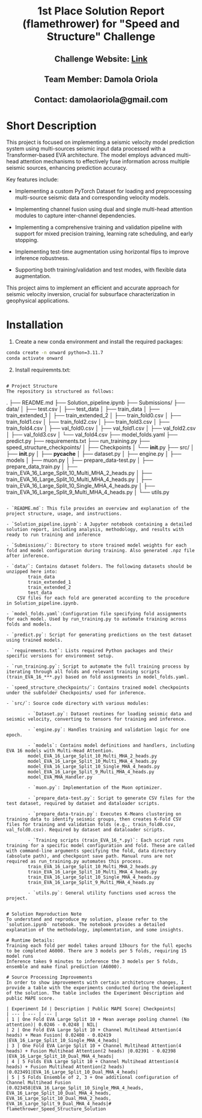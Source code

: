 <div align="center">
<h1>1st Place Solution Report (flamethrower) for "Speed and Structure" Challenge </h1>
<h2>Challenge Website: <a href="https://thinkonward.com/app/c/challenges/speed-and-structure">Link</a></h2>
<h2>Team Member: Damola Oriola</h2>
<h2>Contact: damolaoriola@gmail.com </h2>
</div>


# Short Description 
This project is focused on implementing a seismic velocity model prediction system using multi-sources seismic input data processed with a Transformer-based EVA architecture. The model employs advanced multi-head attention mechanisms to effectively fuse information across multiple seismic sources, enhancing prediction accuracy.

Key features include:

- Implementing a custom PyTorch Dataset for loading and preprocessing multi-source seismic data and corresponding velocity models.

- Implementing channel fusion using dual and single multi-head attention modules to capture inter-channel dependencies.

- Implementing a comprehensive training and validation pipeline with support for mixed precision training, learning rate scheduling, and early stopping.

- Implementing test-time augmentation using horizontal flips to improve inference robustness.

- Supporting both training/validation and test modes, with flexible data augmentation.

This project aims to implement an efficient and accurate approach for seismic velocity inversion, crucial for subsurface characterization in geophysical applications.

# Installation 
1. Create a new conda environment and install the required packages:
```bash
conda create -n onward python=3.11.7
conda activate onward

```
2. Install requiremnts.txt:
```

# Project Structure
The repository is structured as follows:
```
.
├── README.md
├── Solution_pipeline.ipynb
├── Submissions/
├── data/
│   ├── test.csv
│   ├── test_data
│   ├── train_data
│   ├── train_extended_1
│   ├── train_extended_2
│   ├── train_fold0.csv
│   ├── train_fold1.csv
│   ├── train_fold2.csv
│   ├── train_fold3.csv
│   ├── train_fold4.csv
│   ├── val_fold0.csv
│   ├── val_fold1.csv
│   ├── val_fold2.csv
│   ├── val_fold3.csv
│   └── val_fold4.csv
├── model_folds.yaml
├── predict.py
├── requirements.txt
├── run_training.py
├── speed_structure_checkpoints/
│   ├── Checkpoints
│   └── __init__.py
├── src/
│   ├── __init__.py
│   ├── __pycache__
│   ├── dataset.py
│   ├── engine.py
│   ├── models
│   ├── muon.py
│   ├── prepare_data-test.py
│   ├── prepare_data_train.py
│   ├── train_EVA_16_Large_Split_10_Multi_MHA_2_heads.py
│   ├── train_EVA_16_Large_Split_10_Multi_MHA_4_heads.py
│   ├── train_EVA_16_Large_Split_10_Single_MHA_4_heads.py
│   ├── train_EVA_16_Large_Split_9_Multi_MHA_4_heads.py
│   └── utils.py
​
```

- `README.md`: This file provides an overview and explanation of the project structure, usage, and instructions.

- `Solution_pipeline.ipynb`: A Jupyter notebook containing a detailed solution report, including analysis, methodology, and results with ready to run training and inference

- `Submissions/`: Directory to store trained model weights for each fold and model configuration during training. Also generated .npz file after inference.

- `data/`: Contains dataset folders. The following datasets should be unzipped here into:
        train_data
        train_extended_1
        train_extended_2
        test_data
    CSV files for each fold are generated according to the procedure in Solution_pipeline.ipynb.

- `model_folds.yaml`:Configuration file specifying fold assignments for each model. Used by run_training.py to automate training across folds and models.

- `predict.py`: Script for generating predictions on the test dataset using trained models.

- `requirements.txt`: Lists required Python packages and their specific versions for environment setup.

- `run_training.py`: Script to automate the full training process by iterating through all folds and relevant training scripts (train_EVA_16_***.py) based on fold assignments in model_folds.yaml.

- `speed_structure_checkpoints/`: Contains trained model checkpoints under the subfolder Checkpoints/ used for inference.

- `src/`: Source code directory with various modules:

        - `Dataset.py`: Dataset routines for loading seismic data and seismic velocity, converting to tensors for training and inference.

        - `engine.py`: Handles training and validation logic for one epoch.

        - `models`: Contains model definitions and handlers, including EVA 16 models with Multi-Head Attention.
        model_EVA_16_Large_Split_10_Multi_MHA_2_heads.py
        model_EVA_16_Large_Split_10_Multi_MHA_4_heads.py
        model_EVA_16_Large_Split_10_Single_MHA_4_heads.py
        model_EVA_16_Large_Split_9_Multi_MHA_4_heads.py
        model_EVA_MHA_Handler.py
        
        - `muon.py`: Implementation of the Muon optimizer.

        - `prepare_data-test.py`: Script to generate CSV files for the test dataset, required by dataset and dataloader scripts.

        - `prepare_data-train.py`: Executes K-Means clustering on training data to identify seismic groups, then creates K-Fold CSV files for training and validation folds (e.g., train_fold0.csv, val_fold0.csv). Required by dataset and dataloader scripts.

        - `Training scripts (train_EVA_16_*.py)`: Each script runs training for a specific model configuration and fold. These are called with command-line arguments specifying the fold, data directory (absolute path), and checkpoint save path. Manual runs are not required as run_training.py automates this process.
        train_EVA_16_Large_Split_10_Multi_MHA_2_heads.py
        train_EVA_16_Large_Split_10_Multi_MHA_4_heads.py
        train_EVA_16_Large_Split_10_Single_MHA_4_heads.py
        train_EVA_16_Large_Split_9_Multi_MHA_4_heads.py
        
        - `utils.py`: General utility functions used across the project.


# Solution Reproduction Note
To understand and reproduce my solution, please refer to the `solution.ipynb` notebook. The notebook provides a detailed explanation of the methodology, implementation, and some insights.

# Runtime Details:
Training each fold per model takes around 13hours for the full epochs to be completed A6000. There are 3 models per 5 folds, requiring 15 model runs
Inference takes 9 minutes to inference the 3 models per 5 folds, ensemble and make final prediction (A6000).

# Source Processing Improvements
In order to show improvements with certain architetcure changes, I provide a table with the experiments conducted during the development of the solution. The table includes the Experiment Description and public MAPE score.

| Experiment Id | Description | Public MAPE Score| Checkpoints|
| --- | --- | --- |
| 1 | One Fold EVA Large Split 10 + Mean average pooling channel (No attention)| 0.0246 - 0.0248 | NIL|
| 2 | One Fold EVA Large Split 10 + Channel Multihead Attention(4 heads) + Mean Fusion| 0.02408 - 0.02419 |EVA_16_Large_Split_10_Single_MHA_4_heads|
| 3 | One Fold EVA Large Split 10 + Channel Multihead Attention(4 heads) + Fusion Multihead Attention(2 heads) |0.02391 - 0.02398 |EVA_16_Large_Split_10_Dual_MHA_4_heads|
| 4 | 5 Folds EVA Large Split 10 + Channel Multihead Attention(4 heads) + Fusion Multihead Attention(2 heads) |0.023491|EVA_16_Large_Split_10_Dual_MHA_4_heads|
| 5 | 5 Folds Ensemble of 2, 3 + One additional configuration of Channel Multihead Fusion |0.023458|EVA_16_Large_Split_10_Single_MHA_4_heads, EVA_16_Large_Split_10_Dual_MHA_4_heads, EVA_16_Large_Split_10_Dual_MHA_2_heads, EVA_16_Large_Split_9_Dual_MHA_4_heads|# flamethrower_Speed_Structure_Solution
